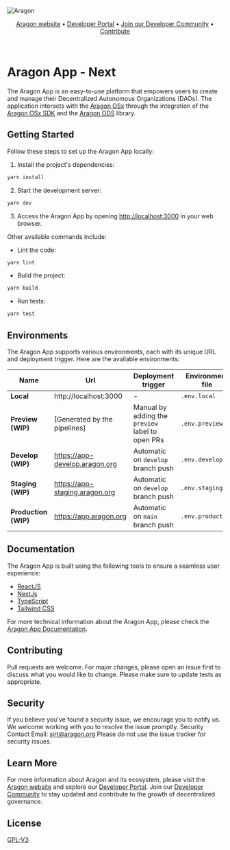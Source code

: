 ![Aragon](https://res.cloudinary.com/dbktgy3vg/image/upload/v1689668058/aragon-app_hpima1.png)

<p align="center">
  <a href="https://aragon.org/">Aragon website</a>
  •
  <a href="https://devs.aragon.org/">Developer Portal</a>
  •
  <a href="https://aragonproject.typeform.com/to/LngekEhU">Join our Developer Community</a>
  •
  <a href="https://aragonproject.typeform.com/dx-contribution">Contribute</a>
</p>

<br/>

# Aragon App - Next

The Aragon App is an easy-to-use platform that empowers users to create and manage their Decentralized Autonomous
Organizations (DAOs). The application interacts with the [Aragon OSx](https://github.com/aragon/osx) through the
integration of the [Aragon OSx SDK](https://github.com/aragon/sdk) and the [Aragon ODS](https://github.com/aragon/ods)
library.

## Getting Started

Follow these steps to set up the Aragon App locally:

1. Install the project's dependencies:

```bash
yarn install
```

2. Start the development server:

```bash
yarn dev
```

3. Access the Aragon App by opening [http://localhost:3000](http://localhost:3000) in your web browser.

Other available commands include:

-   Lint the code:

```bash
yarn lint
```

-   Build the project:

```bash
yarn build
```

-   Run tests:

```bash
yarn test
```

## Environments

The Aragon App supports various environments, each with its unique URL and deployment trigger. Here are the available
environments:

| Name                 | Url                            | Deployment trigger                               | Environment file  |
| -------------------- | ------------------------------ | ------------------------------------------------ | ----------------- |
| **Local**            | http://localhost:3000          | -                                                | `.env.local`      |
| **Preview (WIP)**    | [Generated by the pipelines]   | Manual by adding the `preview` label to open PRs | `.env.preview`    |
| **Develop (WIP)**    | https://app-develop.aragon.org | Automatic on `develop` branch push               | `.env.develop`    |
| **Staging (WIP)**    | https://app-staging.aragon.org | Automatic on `develop` branch push               | `.env.staging`    |
| **Production (WIP)** | https://app.aragon.org         | Automatic on `main` branch push                  | `.env.production` |

## Documentation

The Aragon App is built using the following tools to ensure a seamless user experience:

-   [ReactJS](https://reactjs.org)
-   [NextJs](https://nextjs.org/)
-   [TypeScript](https://www.typescriptlang.org)
-   [Tailwind CSS](https://tailwindcss.com)

For more technical information about the Aragon App, please check the [Aragon App Documentation](./docs/index.md).

## Contributing

Pull requests are welcome. For major changes, please open an issue first to discuss what you would like to change.
Please make sure to update tests as appropriate.

## Security

If you believe you've found a security issue, we encourage you to notify us. We welcome working with you to resolve the
issue promptly. Security Contact Email: sirt@aragon.org Please do not use the issue tracker for security issues.

## Learn More

For more information about Aragon and its ecosystem, please visit the [Aragon website](https://aragon.org/) and explore
our [Developer Portal](https://devs.aragon.org/). Join our
[Developer Community](https://aragonproject.typeform.com/to/LngekEhU) to stay updated and contribute to the growth of
decentralized governance.

## License

[GPL-V3](./LICENSE)
